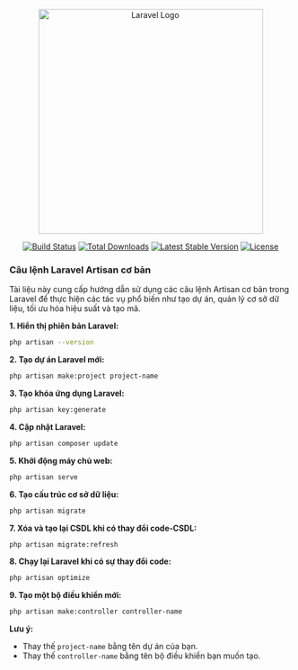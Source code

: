 <p align="center"><a href="https://laravel.com" target="_blank"><img src="https://raw.githubusercontent.com/laravel/art/master/logo-lockup/5%20SVG/2%20CMYK/1%20Full%20Color/laravel-logolockup-cmyk-red.svg" width="400" alt="Laravel Logo"></a></p>

<p align="center">
<a href="https://github.com/laravel/framework/actions"><img src="https://github.com/laravel/framework/workflows/tests/badge.svg" alt="Build Status"></a>
<a href="https://packagist.org/packages/laravel/framework"><img src="https://img.shields.io/packagist/dt/laravel/framework" alt="Total Downloads"></a>
<a href="https://packagist.org/packages/laravel/framework"><img src="https://img.shields.io/packagist/v/laravel/framework" alt="Latest Stable Version"></a>
<a href="https://packagist.org/packages/laravel/framework"><img src="https://img.shields.io/packagist/l/laravel/framework" alt="License"></a>
</p>

### Câu lệnh Laravel Artisan cơ bản

Tài liệu này cung cấp hướng dẫn sử dụng các câu lệnh Artisan cơ bản trong Laravel để thực hiện các tác vụ phổ biến như tạo dự án, quản lý cơ sở dữ liệu, tối ưu hóa hiệu suất và tạo mã.

**1. Hiển thị phiên bản Laravel:**

```bash
php artisan --version
```

**2. Tạo dự án Laravel mới:**

```bash
php artisan make:project project-name
```

**3. Tạo khóa ứng dụng Laravel:**

```bash
php artisan key:generate
```

**4. Cập nhật Laravel:**

```bash
php artisan composer update
```

**5. Khởi động máy chủ web:**

```bash
php artisan serve
```

**6. Tạo cấu trúc cơ sở dữ liệu:**

```bash
php artisan migrate
```

**7. Xóa và tạo lại CSDL khi có thay đổi code-CSDL:**

```bash
php artisan migrate:refresh
```

**8. Chạy lại Laravel khi có sự thay đổi code:**

```bash
php artisan optimize
```

**9. Tạo một bộ điều khiển mới:**

```bash
php artisan make:controller controller-name
```

**Lưu ý:**

* Thay thế `project-name` bằng tên dự án của bạn.
* Thay thế `controller-name` bằng tên bộ điều khiển bạn muốn tạo.
